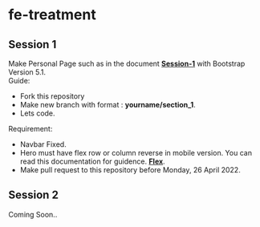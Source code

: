 # fe-treatment
## Session 1
Make Personal Page such as in the document [**Session-1**](https://github.com/virgiawankusuma/fe-treatment/blob/kangudin-section-1/session-1.pdf) with Bootstrap Version 5.1.  
Guide:
- Fork this repository
- Make new branch with format : **yourname/section_1**.
- Lets code.

Requirement:
- Navbar Fixed.
- Hero must have flex row or column reverse in mobile version. You can read this documentation for guidence. [**Flex**](https://getbootstrap.com/docs/5.1/utilities/flex/#direction).
- Make pull request to this repository before Monday, 26 April 2022.  


## Session 2
Coming Soon..
